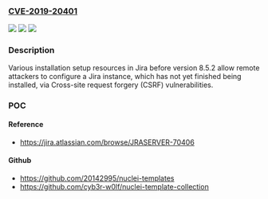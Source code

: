 ### [CVE-2019-20401](https://cve.mitre.org/cgi-bin/cvename.cgi?name=CVE-2019-20401)
![](https://img.shields.io/static/v1?label=Product&message=Jira%20Server&color=blue)
![](https://img.shields.io/static/v1?label=Version&message=%3C%208.5.2%20&color=brighgreen)
![](https://img.shields.io/static/v1?label=Vulnerability&message=Cross-Site%20Request%20Forgery%20(CSRF)&color=brighgreen)

### Description

Various installation setup resources in Jira before version 8.5.2 allow remote attackers to configure a Jira instance, which has not yet finished being installed, via Cross-site request forgery (CSRF) vulnerabilities.

### POC

#### Reference
- https://jira.atlassian.com/browse/JRASERVER-70406

#### Github
- https://github.com/20142995/nuclei-templates
- https://github.com/cyb3r-w0lf/nuclei-template-collection

